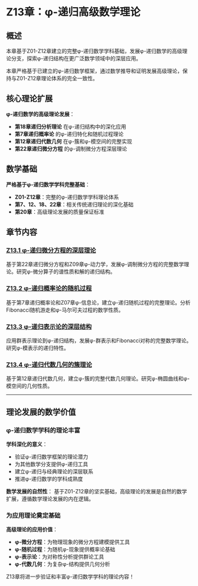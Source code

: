 # Z13章：φ-递归高级数学理论

## 概述

本章基于Z01-Z12章建立的完整φ-递归数学学科基础，发展φ-递归数学的高级理论分支，探索φ-递归结构在更广泛数学领域中的深层应用。

本章严格基于已建立的φ-递归数学框架，通过数学推导和证明发展高级理论，保持与Z01-Z12章理论体系的完全一致性。

## 核心理论扩展

**φ-递归数学的高级理论发展**：
- **第18章递归分析理论** 在φ-递归结构中的深化应用
- **第7章递归概率论** 的φ-递归特化和随机过程理论
- **第12章递归代数几何** 在φ-簇和φ-模空间的完整实现
- **第22章递归微分方程** 的φ-调制微分方程深层理论

## 数学基础

**严格基于φ-递归数学学科完整基础**：
- **Z01-Z12章**：完整的φ-递归数学学科理论体系
- **第7、12、18、22章**：相关传统递归理论的深化基础
- **第20章**：高级理论发展的质量保证标准

## 章节内容

### [Z13.1 φ-递归微分方程的深层理论](./Z13.1-phi-recursive-differential-equations-deep-theory.md)
基于第22章递归微分方程和Z09章φ-动力学，发展φ-调制微分方程的完整数学理论。研究φ-微分算子的谱性质和解的递归结构。

### [Z13.2 φ-递归概率论的随机过程](./Z13.2-phi-recursive-probability-stochastic-processes.md)
基于第7章递归概率论和Z07章φ-信息论，建立φ-递归随机过程的完整理论。分析Fibonacci随机游走和φ-马尔可夫过程的数学性质。

### [Z13.3 φ-递归表示论的深层结构](./Z13.3-phi-recursive-representation-theory-deep-structure.md)
应用群表示理论到φ-递归结构，发展φ-群表示和Fibonacci对称的完整数学理论。研究φ-模表示的递归特性。

### [Z13.4 φ-递归代数几何的簇理论](./Z13.4-phi-recursive-algebraic-geometry-variety-theory.md)
基于第12章递归代数几何，建立φ-簇的完整代数几何理论。研究φ-椭圆曲线和φ-模空间的几何性质。

---

## 理论发展的数学价值

### **φ-递归数学学科的理论丰富**

**学科深化的意义**：
- 验证φ-递归数学框架的理论潜力
- 为其他数学分支提供φ-递归工具
- 建立φ-递归与经典理论的深层联系
- 推进φ-递归数学的学科成熟度

**数学发展的自然性**：
基于Z01-Z12章的坚实基础，高级理论的发展是自然的数学扩展，遵循数学理论发展的内在逻辑。

### **为应用理论奠定基础**

**高级理论的应用价值**：
- **φ-微分方程**：为物理现象的微分方程建模提供工具
- **φ-随机过程**：为随机φ-现象提供概率论基础
- **φ-表示论**：为对称性分析提供群论工具
- **φ-代数几何**：为复杂φ-结构提供几何分析

Z13章将进一步验证和丰富φ-递归数学学科的理论内容！